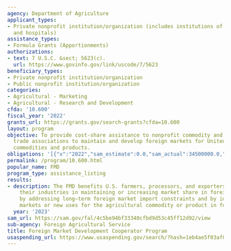 ```yaml
---
agency: Department of Agriculture
applicant_types:
- Private nonprofit institution/organization (includes institutions of higher education
  and hospitals)
assistance_types:
- Formula Grants (Apportionments)
authorizations:
- text: 7 U.S.C. &sect; 5623(c).
  url: https://www.govinfo.gov/link/uscode/7/5623
beneficiary_types:
- Private nonprofit institution/organization
- Public nonprofit institution/organization
categories:
- Agricultural - Marketing
- Agricultural - Research and Development
cfda: '10.600'
fiscal_year: '2022'
grants_url: https://grants.gov/search-grants?cfda=10.600
layout: program
objective: To provide cost-share assistance to nonprofit commodity and agricultural
  trade associations to maintain and develop foreign markets for United States agricultural
  commodities and products.
obligations: '[{"x":"2022","sam_estimate":0.0,"sam_actual":34500000.0,"usa_spending_actual":31915169.87},{"x":"2023","sam_estimate":34500000.0,"sam_actual":0.0,"usa_spending_actual":29999358.82},{"x":"2024","sam_estimate":34500000.0,"sam_actual":0.0,"usa_spending_actual":28080365.4}]'
permalink: /program/10.600.html
popular_name: FMD
program_type: assistance_listing
results:
- description: The FMD benefits U.S. farmers, processors, and exporters by assisting
    their industries in maintaining or increasing market share in foreign markets
    by addressing long–term foreign market import constraints and by identifying new
    markets or new uses for the agricultural commodity or product in foreign markets.
  year: '2023'
sam_url: https://sam.gov/fal/4c5be94bf33340cfbd9d53c45ff12d92/view
sub-agency: Foreign Agricultural Service
title: Foreign Market Development Cooperator Program
usaspending_url: https://www.usaspending.gov/search/?hash=1eb4ae5f03af049ec8b94d62496b9ae1
---
```


